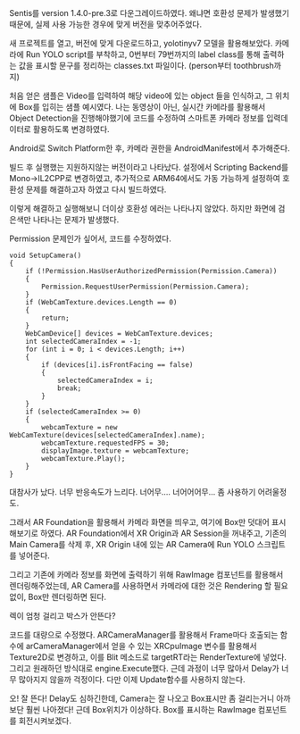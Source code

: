 Sentis를 version 1.4.0-pre.3로 다운그레이드하였다. 왜냐면 호환성 문제가 발생했기 때문에,
실제 사용 가능한 경우에 맞게 버전을 맞추어주었다.

새 프로젝트를 열고, 버전에 맞게 다운로드하고, yolotinyv7 모델을 활용해보았다.
카메라에 Run YOLO script를 부착하고, 0번부터 79번까지의 label class를 통해 출력하는 값을 표시할 문구를 정리하는 classes.txt 파일이다. (person부터 toothbrush까지)

처음 얻은 샘플은 Video를 입력하여 해당 video에 있는 object 들을 인식하고, 그 위치에 Box를 입히는 샘플 예시였다.
나는 동영상이 아닌, 실시간 카메라를 활용해서 Object Detection을 진행해야했기에 코드를 수정하여 스마트폰 카메라 정보를 입력데이터로 활용하도록 변경하였다.

Android로 Switch Platform한 후, 카메라 권한을 AndroidManifest에서 추가해준다.

빌드 후 실행했는 지원하지않는 버전이라고 나타났다.
설정에서 Scripting Backend를 Mono->IL2CPP로 변경하였고, 추가적으로 ARM64에서도 가동 가능하게 설정하여 호환성 문제를 해결하고자 하였고 다시 빌드하였다.

이렇게 해결하고 실행해보니 더이상 호환성 에러는 나타나지 않았다. 하지만 화면에 검은색만 나타나는 문제가 발생했다.

Permission 문제인가 싶어서, 코드를 수정하였다.
```
void SetupCamera()
{
	if (!Permission.HasUserAuthorizedPermission(Permission.Camera))
	{
		Permission.RequestUserPermission(Permission.Camera);
	}
	if (WebCamTexture.devices.Length == 0)
	{
		return;
	}
	WebCamDevice[] devices = WebCamTexture.devices;
	int selectedCameraIndex = -1;
	for (int i = 0; i < devices.Length; i++)
	{
		if (devices[i].isFrontFacing == false)
		{
			selectedCameraIndex = i;
			break;
		}
	}
	if (selectedCameraIndex >= 0)
	{
		webcamTexture = new WebCamTexture(devices[selectedCameraIndex].name);
		webcamTexture.requestedFPS = 30;
		displayImage.texture = webcamTexture;
		webcamTexture.Play();
	}
}
```

대참사가 났다. 너무 반응속도가 느리다. 너어무.... 너어어어무... 좀 사용하기 어려울정도.

그래서 AR Foundation을 활용해서 카메라 화면을 띄우고, 여기에 Box만 덧대어 표시해보기로 하였다. AR Foundation에서 XR Origin과 AR Session을 꺼내주고, 기존의 Main Camera를 삭제 후, XR Origin 내에 있는 AR Camera에 Run YOLO 스크립트를 넣어준다.

그리고 기존에 카메라 정보를 화면에 출력하기 위해 RawImage 컴포넌트를 활용해서 렌더링해주었는데, AR Camera를 사용하면서 카메라에 대한 것은 Rendering 할 필요 없이, Box만 렌더링하면 된다. 

렉이 엄청 걸리고 박스가 안뜬다?

코드를 대량으로 수정했다.
ARCameraManager를 활용해서 Frame마다 호출되는 함수에 arCameraManager에서 얻을 수 있는 XRCpuImage 변수를 활용해서 Texture2D로 변경하고, 이를 Blit 메소드로 targetRT라는 RenderTexture에 넣었다. 그리고 원래하던 방식대로 engine.Execute했다. 근데 과정이 너무 많아서 Delay가 너무 많아지지 않을까 걱정이다.
다만 이제 Update함수를 사용하지 않는다.

오! 잘 뜬다! Delay도 심하긴한데, Camera는 잘 나오고 Box표시만 좀 걸리는거니 아까보단 훨씬 나아졌다! 근데 Box위치가 이상하다. Box를 표시하는 RawImage 컴포넌트를 회전시켜보겠다.
